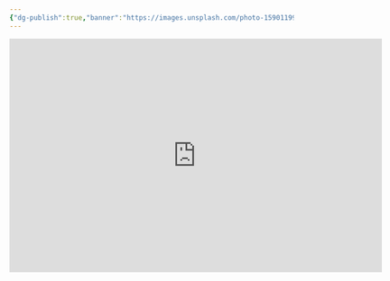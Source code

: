 ```yaml
---
{"dg-publish":true,"banner":"https://images.unsplash.com/photo-1590119977523-5af0d80c559f?crop=entropy&cs=tinysrgb&fit=max&fm=jpg&ixid=M3wzNjAwOTd8MHwxfHNlYXJjaHwxN3x8Zmxvd2VyfGVufDB8MHx8fDE2OTA4MTAzMTd8MA&ixlib=rb-4.0.3&q=80&w=400","permalink":"/khoa-hoc-obsidian/ii-noi-dung/bai-1-1-cach-chia-se-file-nhanh-toi-mot-moi-nguoi-tren-obsidian-quick-share-plugin/","dgPassFrontmatter":true,"noteIcon":"1","created":"","updated":""}
---
```



<iframe width="660" height="415" src="https://www.youtube.com/embed/OG3ZutPNDb8" title="YouTube video player" frameborder="0" allow="accelerometer; autoplay; clipboard-write; encrypted-media; gyroscope; picture-in-picture; web-share" allowfullscreen></iframe>